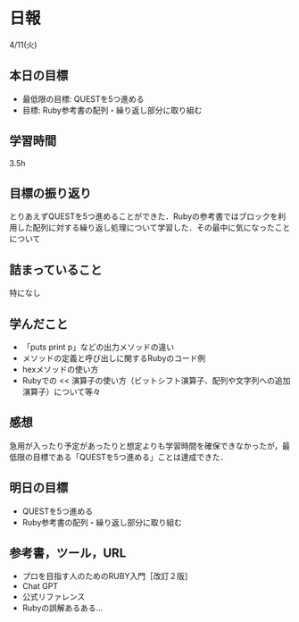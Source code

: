 # 日報

4/11(火)

## 本日の目標

- 最低限の目標: QUESTを5つ進める
- 目標: Ruby参考書の配列・繰り返し部分に取り組む

## 学習時間

3.5h

## 目標の振り返り

とりあえずQUESTを5つ進めることができた．Rubyの参考書ではブロックを利用した配列に対する繰り返し処理について学習した．その最中に気になったことについて

## 詰まっていること

特になし

## 学んだこと

- 「puts print p」などの出力メソッドの違い
- メソッドの定義と呼び出しに関するRubyのコード例
- hexメソッドの使い方
- Rubyでの << 演算子の使い方（ビットシフト演算子、配列や文字列への追加演算子）について等々

## 感想

急用が入ったり予定があったりと想定よりも学習時間を確保できなかったが，最低限の目標である「QUESTを5つ進める」ことは達成できた．

## 明日の目標

- QUESTを5つ進める
- Ruby参考書の配列・繰り返し部分に取り組む

## 参考書，ツール，URL

- プロを目指す人のためのRUBY入門［改訂２版］
- Chat GPT
- 公式リファレンス
- Rubyの誤解あるある…